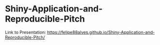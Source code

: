 # Shiny-Application-and-Reproducible-Pitch
Link to Presentation: https://felipe88alves.github.io/Shiny-Application-and-Reproducible-Pitch/